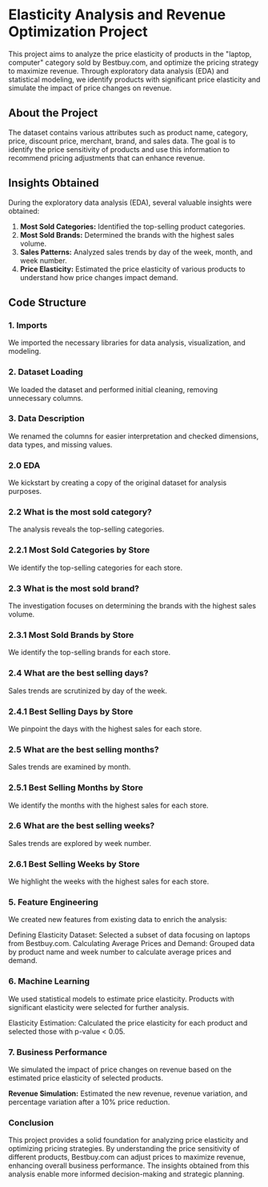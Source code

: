 # Elasticity Analysis and Revenue Optimization Project
This project aims to analyze the price elasticity of products in the "laptop, computer" category sold by Bestbuy.com, and optimize the pricing strategy to maximize revenue. Through exploratory data analysis (EDA) and statistical modeling, we identify products with significant price elasticity and simulate the impact of price changes on revenue.

## About the Project
The dataset contains various attributes such as product name, category, price, discount price, merchant, brand, and sales data. The goal is to identify the price sensitivity of products and use this information to recommend pricing adjustments that can enhance revenue.

## Insights Obtained
During the exploratory data analysis (EDA), several valuable insights were obtained:

1. **Most Sold Categories:** Identified the top-selling product categories.
2. **Most Sold Brands:** Determined the brands with the highest sales volume.
3. **Sales Patterns:** Analyzed sales trends by day of the week, month, and week number.
4. **Price Elasticity:** Estimated the price elasticity of various products to understand how price changes impact demand.

## Code Structure
### 1. Imports
We imported the necessary libraries for data analysis, visualization, and modeling.

### 2. Dataset Loading
We loaded the dataset and performed initial cleaning, removing unnecessary columns.

### 3. Data Description
We renamed the columns for easier interpretation and checked dimensions, data types, and missing values.

### 2.0 EDA
We kickstart by creating a copy of the original dataset for analysis purposes.

### 2.2 What is the most sold category?
The analysis reveals the top-selling categories.

### 2.2.1 Most Sold Categories by Store
We identify the top-selling categories for each store.

### 2.3 What is the most sold brand?
The investigation focuses on determining the brands with the highest sales volume.

### 2.3.1 Most Sold Brands by Store
We identify the top-selling brands for each store.

### 2.4 What are the best selling days?
Sales trends are scrutinized by day of the week.

### 2.4.1 Best Selling Days by Store
We pinpoint the days with the highest sales for each store.

### 2.5 What are the best selling months?
Sales trends are examined by month.

### 2.5.1 Best Selling Months by Store
We identify the months with the highest sales for each store.

### 2.6 What are the best selling weeks?
Sales trends are explored by week number.

### 2.6.1 Best Selling Weeks by Store
We highlight the weeks with the highest sales for each store.

### 5. Feature Engineering
We created new features from existing data to enrich the analysis:

Defining Elasticity Dataset: Selected a subset of data focusing on laptops from Bestbuy.com.
Calculating Average Prices and Demand: Grouped data by product name and week number to calculate average prices and demand.

### 6. Machine Learning
We used statistical models to estimate price elasticity. Products with significant elasticity were selected for further analysis.

Elasticity Estimation: Calculated the price elasticity for each product and selected those with p-value < 0.05.

### 7. Business Performance
We simulated the impact of price changes on revenue based on the estimated price elasticity of selected products.

**Revenue Simulation:** Estimated the new revenue, revenue variation, and percentage variation after a 10% price reduction.

### Conclusion

This project provides a solid foundation for analyzing price elasticity and optimizing pricing strategies. By understanding the price sensitivity of different products, Bestbuy.com can adjust prices to maximize revenue, enhancing overall business performance. The insights obtained from this analysis enable more informed decision-making and strategic planning.
